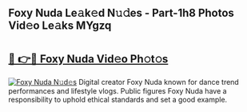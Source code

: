 ## Foxy Nuda Le𝚊k𝚎d N𝚞𝚍es - Part-1h8 Photos Vid𝚎o Le𝚊ks MYgzq

# <h2><a href="http://fbftpel.evod.top/?m=Foxy+Nuda">🔗 👉🔴 Foxy Nuda Vid𝚎o Ph𝚘t𝚘s</a></h2>

[![Foxy Nuda N𝚞d𝚎s](https://i.imgur.com/8V9OHl7.gif)](http://fbftpel.evod.top/?m=Foxy+Nuda)
Digital creator Foxy Nuda known for dance trend performances and lifestyle vlogs. Public figures Foxy Nuda have a responsibility to uphold ethical standards and set a good example. 
